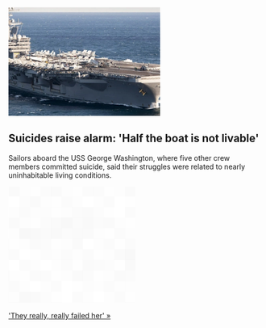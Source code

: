 
![Suicides raise alarm: 'Half the boat is not livable'](./20220429175853.png)
## Suicides raise alarm: 'Half the boat is not livable'

Sailors aboard the USS George Washington, where five other crew members committed suicide, said their struggles were related to nearly uninhabitable living conditions.

![pic](../square_bg.png)

['They really, really failed her' »](https://www.yahoo.com/news/uss-george-washington-sailors-detail-201114693.html)
